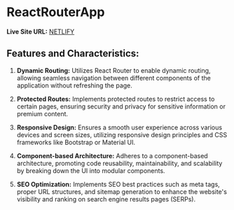 # ReactRouterApp

**Live Site URL:** [NETLIFY](book-review-library-project.netlify.app)

## Features and Characteristics:

1. **Dynamic Routing:** Utilizes React Router to enable dynamic routing, allowing seamless navigation between different components of the application without refreshing the page.

2. **Protected Routes:** Implements protected routes to restrict access to certain pages, ensuring security and privacy for sensitive information or premium content.

3. **Responsive Design:** Ensures a smooth user experience across various devices and screen sizes, utilizing responsive design principles and CSS frameworks like Bootstrap or Material UI.

4. **Component-based Architecture:** Adheres to a component-based architecture, promoting code reusability, maintainability, and scalability by breaking down the UI into modular components.

5. **SEO Optimization:** Implements SEO best practices such as meta tags, proper URL structures, and sitemap generation to enhance the website's visibility and ranking on search engine results pages (SERPs).
